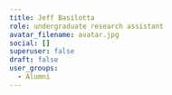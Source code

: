 ```yaml
---
title: Jeff Basilotta
role: undergraduate research assistant
avatar_filename: avatar.jpg
social: []
superuser: false
draft: false
user_groups:
  - Alumni
---
```

